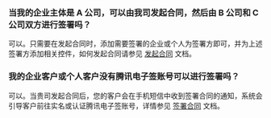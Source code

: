 ### 当我的企业主体是 A 公司，可以由我司发起合同，然后由 B 公司和 C 公司双方进行签署吗？
可以。只需要在发起合同时，添加需要签署的企业或个人为签署方即可，并为上述签署方添加相关控件，如何发起合同请参见  [发起合同](https://cloud.tencent.com/document/product/1323/77774) 文档。



### 我的企业客户或个人客户没有腾讯电子签账号可以进行签署吗？
可以。当贵司发起合同后，您的客户会在手机短信中收到签署合同的通知，系统会引导客户前往实名或认证腾讯电子签账号，详情参见 [签署合同](https://cloud.tencent.com/document/product/1323/77780) 文档。
